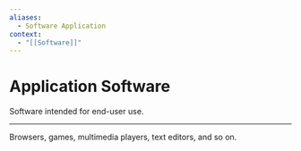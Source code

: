 ```yaml
---
aliases:
  - Software Application
context:
  - "[[Software]]"
---
```


# Application Software

Software intended for end-user use.

---

Browsers, games, multimedia players, text editors, and so on.
